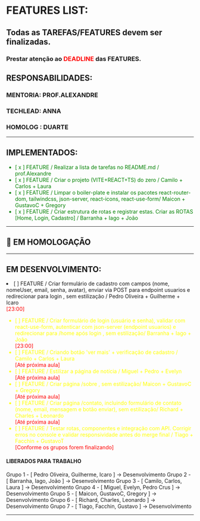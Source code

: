 # FEATURES LIST:

## Todas as TAREFAS/FEATURES devem ser finalizadas.
### Prestar atenção ao <span style="color:red">DEADLINE</span> das FEATURES. 

## RESPONSABILIDADES:
### MENTORIA: PROF.ALEXANDRE
### TECHLEAD: ANNA
### HOMOLOG : DUARTE

---
## IMPLEMENTADOS:
<ul style="color:green">
<li>[ x ] FEATURE / Realizar a lista de tarefas no README.md / prof.Alexandre </li>
<li>[ x ] FEATURE / Criar o projeto (VITE+REACT+TS) do zero / Camilo + Carlos + Laura</li>
<li>[ x ] FEATURE / Limpar o boiler-plate e instalar os pacotes react-router-dom, tailwindcss, json-server, react-icons, react-use-form/ Maicon + GustavoC + Gregory  </li>
<li>[ x ] FEATURE / Criar estrutura de rotas e registrar estas. Criar as ROTAS [Home, Login, Cadastro] / Barranha + Iago + João </li> 
</ul>

---
## 🚧 EM HOMOLOGAÇÃO  
<ul style="color:orange">
</ul>


---
## EM DESENVOLVIMENTO:
<li>[   ] FEATURE / Criar formulário de cadastro com campos (nome, nomeUser, email, senha, avatar), enviar via POST para endpoint usuarios e redirecionar para login , sem estilização / Pedro Oliveira + Guilherme + Icaro</li>
<span style="color:red">[23:00]</span>

<ul style="color:yellow">
<li>[   ] FEATURE / Criar formulário de login (usuário e senha), validar com react-use-form, autenticar com json-server (endpoint usuarios) e redirecionar para /home após login , sem estilização/ Barranha + Iago + João</li>
<span style="color:red">[23:00]</span>

<li>[   ] FEATURE / Criando botão 'ver mais' + verificação de cadastro / Camilo + Carlos + Laura</li>
<span style="color:red">[Até próxima aula]</span>

<li>[   ] FEATURE / Estilizar a página de notícia / Miguel + Pedro + Evelyn</li>
<span style="color:red">[Até próxima aula]</span>

<li>[   ] FEATURE / Criar página /sobre , sem estilização/ Maicon + GustavoC + Gregory</li>
<span style="color:red">[Até próxima aula]</span>

<li>[   ] FEATURE / Criar página /contato, incluindo formulário de contato (nome, email, mensagem e botão enviar), sem estilização/ Richard + Charles + Leonardo</li>
<span style="color:red">[Até próxima aula]</span>

<li>[   ] FEATURE / Testar rotas, componentes e integração com API. Corrigir erros no console e validar responsividade antes do merge final / Tiago + Facchin + GustavoT</li>
<span style="color:red">[Conforme os grupos forem finalizando]</span>
</ul>




####  **LIBERADOS PARA TRABALHO**
Grupo 1 - [ Pedro Oliveira, Guilherme, Icaro ] -> Desenvolvimento
Grupo 2 - [ Barranha, Iago, João ]  -> Desenvolvimento
Grupo 3 - [ Camilo, Carlos, Laura ] -> Desenvolvimento
Grupo 4 - [ Miguel, Evelyn, Pedro Crus ] -> Desenvolvimento
Grupo 5 - [ Maicon, GustavoC, Gregory ] -> Desenvolvimento
Grupo 6 - [ Richard, Charles, Leonardo ] -> Desenvolvimento
Grupo 7 - [ Tiago, Facchin, Gustavo ] -> Desenvolvimento

---

